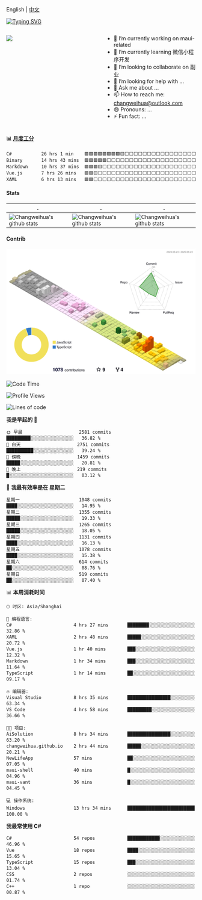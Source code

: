 English | [中文](README_CN.md)

[![Typing SVG](https://readme-typing-svg.herokuapp.com?color=%2336BCF7&center=true&vCenter=true&width=600&lines=Hi+there+👋,+I+am+Chang+Weihua;+Welcome+to+My+Profile!;Over+9+years+of+programming+experience;Always+learning+new+things+)](https://git.io/typing-svg)

<div style="display: grid;gap: 20px;grid-template-columns: repeat(auto-fit, minmax(240px, 1fr));">

[<img src="https://github-readme-stats.vercel.app/api?username=changweihua&show_icons=true&locale=cn" />](https://metrics.lecoq.io/changweihua#gh-light-mode-only)

<div>

- 🔭 I’m currently working on maui-related
- 🌱 I’m currently learning 微信小程序开发
- 👯 I’m looking to collaborate on 副业
- 🤔 I’m looking for help with ...
- 💬 Ask me about ...
- 📫 How to reach me: changweihua@outlook.com
- 😄 Pronouns: ...
- ⚡ Fun fact: ...

</div>

</div>

#### :bar_chart: [月度工分](https://github.com/changweihua/wakapi)

<!--START_SECTION:wakao-->

```txt
C#           26 hrs 1 min    🟩🟩🟩🟩🟩🟩🟩🟩🟨⬜⬜⬜⬜⬜⬜⬜⬜⬜⬜⬜⬜⬜⬜⬜⬜   34.51 %
Binary       14 hrs 43 mins  🟩🟩🟩🟩🟩⬜⬜⬜⬜⬜⬜⬜⬜⬜⬜⬜⬜⬜⬜⬜⬜⬜⬜⬜⬜   19.53 %
Markdown     10 hrs 37 mins  🟩🟩🟩🟨⬜⬜⬜⬜⬜⬜⬜⬜⬜⬜⬜⬜⬜⬜⬜⬜⬜⬜⬜⬜⬜   14.10 %
Vue.js       7 hrs 26 mins   🟩🟩🟨⬜⬜⬜⬜⬜⬜⬜⬜⬜⬜⬜⬜⬜⬜⬜⬜⬜⬜⬜⬜⬜⬜   09.87 %
XAML         6 hrs 13 mins   🟩🟩⬜⬜⬜⬜⬜⬜⬜⬜⬜⬜⬜⬜⬜⬜⬜⬜⬜⬜⬜⬜⬜⬜⬜   08.26 %
```

<!--END_SECTION:wakao-->

#### Stats ####


| .                                                                                                                                            | .                                                                                                                                      | .                                                                                                                                                     |
| -------------------------------------------------------------------------------------------------------------------------------------------- | -------------------------------------------------------------------------------------------------------------------------------------- | ----------------------------------------------------------------------------------------------------------------------------------------------------- |
| ![Changweihua's github stats](https://github-readme-stats.vercel.app/api?username=changweihua&show_icons=true&theme=radical&hide_title=true) | ![Changweihua's github stats](https://github-readme-stats.vercel.app/api/top-langs/?username=changweihua&theme=radical&layout=compact) | ![Changweihua's github stats](https://github-readme-stats.vercel.app/api?username=changweihua&show_icons=true&theme=radical&include_all_commits=true) |


#### Contrib ####

<!--   profile-green-animate -->
![](./profile-3d-contrib/profile-south-season-animate.svg)

<!--START_SECTION:waka-->
![Code Time](http://img.shields.io/badge/Code%20Time-1%2C512%20hrs%2012%20mins-blue)

![Profile Views](http://img.shields.io/badge/%E4%B8%AA%E4%BA%BA%E8%B5%84%E6%96%99%E8%A7%82%E7%9C%8B%E6%AC%A1%E6%95%B0-0-blue)

![Lines of code](https://img.shields.io/badge/%E4%BB%8E%E3%80%8CHello%20World%E3%80%8D%E8%B5%B7%E6%88%91%E5%B7%B2%E7%BB%8F%E5%86%99%E4%BA%86-24.2%20million%20%E8%A1%8C%E4%BB%A3%E7%A0%81-blue)

**我是早起的 🐤** 

```text
🌞 早晨                     2581 commits        █████████░░░░░░░░░░░░░░░░   36.82 % 
🌆 白天                     2751 commits        ██████████░░░░░░░░░░░░░░░   39.24 % 
🌃 傍晚                     1459 commits        █████░░░░░░░░░░░░░░░░░░░░   20.81 % 
🌙 晚上                     219 commits         █░░░░░░░░░░░░░░░░░░░░░░░░   03.12 % 
```
📅 **我最有效率是在 星期二** 

```text
星期一                      1048 commits        ████░░░░░░░░░░░░░░░░░░░░░   14.95 % 
星期二                      1355 commits        █████░░░░░░░░░░░░░░░░░░░░   19.33 % 
星期三                      1265 commits        █████░░░░░░░░░░░░░░░░░░░░   18.05 % 
星期四                      1131 commits        ████░░░░░░░░░░░░░░░░░░░░░   16.13 % 
星期五                      1078 commits        ████░░░░░░░░░░░░░░░░░░░░░   15.38 % 
星期六                      614 commits         ██░░░░░░░░░░░░░░░░░░░░░░░   08.76 % 
星期日                      519 commits         ██░░░░░░░░░░░░░░░░░░░░░░░   07.40 % 
```


📊 **本周消耗时间** 

```text
🕑︎ 时区: Asia/Shanghai

💬 编程语言: 
C#                       4 hrs 27 mins       ████████░░░░░░░░░░░░░░░░░   32.86 % 
XAML                     2 hrs 48 mins       █████░░░░░░░░░░░░░░░░░░░░   20.72 % 
Vue.js                   1 hr 40 mins        ███░░░░░░░░░░░░░░░░░░░░░░   12.32 % 
Markdown                 1 hr 34 mins        ███░░░░░░░░░░░░░░░░░░░░░░   11.64 % 
TypeScript               1 hr 14 mins        ██░░░░░░░░░░░░░░░░░░░░░░░   09.17 % 

🔥 编辑器: 
Visual Studio            8 hrs 35 mins       ████████████████░░░░░░░░░   63.34 % 
VS Code                  4 hrs 58 mins       █████████░░░░░░░░░░░░░░░░   36.66 % 

🐱‍💻 项目: 
AiSolution               8 hrs 34 mins       ████████████████░░░░░░░░░   63.20 % 
changweihua.github.io    2 hrs 44 mins       █████░░░░░░░░░░░░░░░░░░░░   20.21 % 
NewLifeApp               57 mins             ██░░░░░░░░░░░░░░░░░░░░░░░   07.05 % 
maui-shell               40 mins             █░░░░░░░░░░░░░░░░░░░░░░░░   04.96 % 
maui-vant                36 mins             █░░░░░░░░░░░░░░░░░░░░░░░░   04.45 % 

💻 操作系统: 
Windows                  13 hrs 34 mins      █████████████████████████   100.00 % 
```

**我最常使用 C#** 

```text
C#                       54 repos            ████████████░░░░░░░░░░░░░   46.96 % 
Vue                      18 repos            ████░░░░░░░░░░░░░░░░░░░░░   15.65 % 
TypeScript               15 repos            ███░░░░░░░░░░░░░░░░░░░░░░   13.04 % 
CSS                      2 repos             ░░░░░░░░░░░░░░░░░░░░░░░░░   01.74 % 
C++                      1 repo              ░░░░░░░░░░░░░░░░░░░░░░░░░   00.87 % 
```




<!--END_SECTION:waka-->


<!-- ![](assets/Bottom_down.svg) -->
